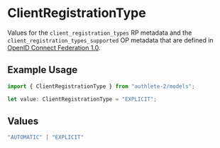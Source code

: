# ClientRegistrationType

Values for the `client_registration_types` RP metadata and the
 `client_registration_types_supported` OP metadata that are defined in
 [OpenID Connect Federation 1.0](https://openid.net/specs/openid-connect-federation-1_0.html).


## Example Usage

```typescript
import { ClientRegistrationType } from "authlete-2/models";

let value: ClientRegistrationType = "EXPLICIT";
```

## Values

```typescript
"AUTOMATIC" | "EXPLICIT"
```